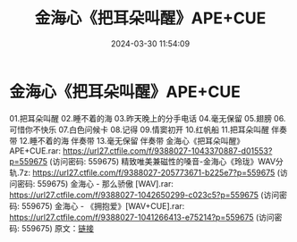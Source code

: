 ﻿---
title: 金海心《把耳朵叫醒》APE+CUE
date: 2024-03-30 11:54:09
categories: WAV车载音乐、镜像
tags: 华语中文
---
# 金海心《把耳朵叫醒》APE+CUE

01.把耳朵叫醒
02.睡不着的海
03.昨天晚上的分手电话
04.毫无保留
05.翅膀
06.可惜你不快乐
07.白色问候卡
08.记得
09.情窦初开
10.红帆船
11.把耳朵叫醒 伴奏带
12.睡不着的海 伴奏带
13.毫无保留 伴奏带
金海心《把耳朵叫醒》APE+CUE.rar: https://url27.ctfile.com/f/9388027-1043370887-d01553?p=559675
(访问密码: 559675)
精致唯美兼磁性的嗓音-金海心《玲珑》WAV分轨.7z: https://url27.ctfile.com/f/9388027-205773671-b225e7?p=559675
(访问密码: 559675)
金海心 - 那么骄傲 [WAV].rar: https://url27.ctfile.com/f/9388027-1042650299-c023c5?p=559675
(访问密码: 559675)
金海心 - 《拥抱爱》[WAV+CUE].rar: https://url27.ctfile.com/f/9388027-1041266413-e75214?p=559675
(访问密码: 559675)
原文：[链接](https://blog.sina.com.cn/s/blog_1647c7e76010314wp.html)